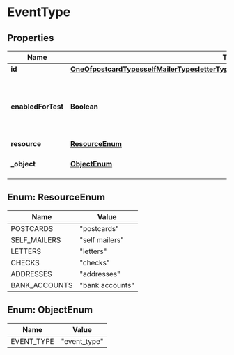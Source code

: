 

# EventType


## Properties

Name | Type | Description | Notes
------------ | ------------- | ------------- | -------------
**id** | [**OneOfpostcardTypesselfMailerTypesletterTypescheckTypesaddressTypesbankAccountTypes**](OneOfpostcardTypesselfMailerTypesletterTypescheckTypesaddressTypesbankAccountTypes.md) |  |  [optional]
**enabledForTest** | **Boolean** | Value is &#x60;true&#x60; if the event type is enabled in both the test and live environments. |  [optional]
**resource** | [**ResourceEnum**](#ResourceEnum) |  |  [optional]
**_object** | [**ObjectEnum**](#ObjectEnum) | Value is resource type. |  [optional]



## Enum: ResourceEnum

Name | Value
---- | -----
POSTCARDS | &quot;postcards&quot;
SELF_MAILERS | &quot;self mailers&quot;
LETTERS | &quot;letters&quot;
CHECKS | &quot;checks&quot;
ADDRESSES | &quot;addresses&quot;
BANK_ACCOUNTS | &quot;bank accounts&quot;



## Enum: ObjectEnum

Name | Value
---- | -----
EVENT_TYPE | &quot;event_type&quot;



